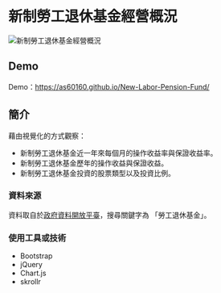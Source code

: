 # 新制勞工退休基金經營概況


![新制勞工退休基金經營概況](https://i.imgur.com/q4VjnzN.jpg)

## Demo

Demo：https://as60160.github.io/New-Labor-Pension-Fund/


## 簡介
藉由視覺化的方式觀察：
- 新制勞工退休基金近一年來每個月的操作收益率與保證收益率。
- 新制勞工退休基金歷年的操作收益與保證收益。
- 新制勞工退休基金投資的股票類型以及投資比例。

### 資料來源
資料取自於[政府資料開放平臺](https://data.gov.tw/datasets/search?query=%E5%8B%9E%E5%B7%A5%E9%80%80%E4%BC%91%E5%9F%BA%E9%87%91)，搜尋關鍵字為 「勞工退休基金」。

### 使用工具或技術
- Bootstrap
- jQuery
- Chart.js
- skrollr


